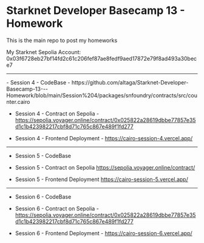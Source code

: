 # Starknet Developer Basecamp 13 - Homework
This is the main repo to post my homeworks

My Starknet Sepolia Account: 0x03f6728eb27bf14fd2c61c206fef87ae8fedf9aed17872e79f8ad493a30bece7

<hr>
- Session 4 - CodeBase - https://github.com/altaga/Starknet-Developer-Basecamp-13---Homework/blob/main/Session%204/packages/snfoundry/contracts/src/counter.cairo

- Session 4 - Contract on Sepolia - https://sepolia.voyager.online/contract/0x025822a28619dbbe77857e35d1c1b423982217cbf8d71c765c867e489f1fd277

- Session 4 - Frontend Deployment - https://cairo-session-4.vercel.app/

<hr>

- Session 5 - CodeBase

- Session 5 - Contract on Sepolia
https://sepolia.voyager.online/contract/

- Session 5 - Frontend Deployment
https://cairo-session-5.vercel.app/

<hr>

- Session 6 - CodeBase

- Session 6 - Contract on Sepolia - https://sepolia.voyager.online/contract/0x025822a28619dbbe77857e35d1c1b423982217cbf8d71c765c867e489f1fd277

- Session 6 - Frontend Deployment - https://cairo-session-6.vercel.app/